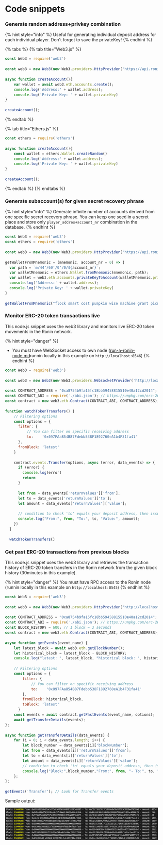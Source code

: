 # Code snippets

### Generate random address+privkey combination

{% hint style="info" %}
Useful for generating individual deposit address for each individual player. Don't forgot to save the privateKey!
{% endhint %}

{% tabs %}
{% tab title="Web3.js" %}
```javascript
const Web3 = require('web3')

const web3 = new Web3(new Web3.providers.HttpProvider("https://api.roninchain.com/rpc"));

async function createAccount(){
    var wallet = await web3.eth.accounts.create();
    console.log('Address:' + wallet.address);
    console.log('Private Key: ' + wallet.privateKey)
}

createAccount();
```
{% endtab %}

{% tab title="Ethers.js" %}
```javascript
const ethers = require('ethers')

async function createAccount(){
    const wallet = ethers.Wallet.createRandom()
    console.log('Address:' + wallet.address);
    console.log('Private Key: ' + wallet.privateKey)
}

createAccount();
```
{% endtab %}
{% endtabs %}

### Generate subaccount(s) for given secret recovery phrase

{% hint style="info" %}
Generate infinite number of accounts derived from one specific secret recovery phrase. You can keep one seed in a secret place and store only `player_addres+account_nr` combination in the database.
{% endhint %}

```javascript
const Web3 = require('web3')
const ethers = require('ethers')

const web3 = new Web3(new Web3.providers.HttpProvider("https://api.roninchain.com/rpc"));

getWalletFromMnemonic = (mnemonic, account_nr = 0) => {
  var path = `m/44'/60'/0'/0/${account_nr}`;
  var walletMnemonic = ethers.Wallet.fromMnemonic(mnemonic, path);
  var wallet = web3.eth.accounts.privateKeyToAccount(walletMnemonic.privateKey)
  console.log('Address:' + wallet.address);
  console.log('Private Key: ' + wallet.privateKey)
}

getWalletFromMnemonic("flock smart cost pumpkin wise machine grant picnic palace blanket hard turn", 30)
```

### Monitor ERC-20 token transactions live

This node.js snippet uses the web3 library and monitors live ERC-20 token movements in the Ronin network.

{% hint style="danger" %}
* You must have WebSocket access to own node ([run-a-ronin-node.md](../developers-cookbook/run-a-ronin-node.md "mention")runnin locally in this example on `http://localhost:8546`)
{% endhint %}

```javascript
const Web3 = require('web3')

const web3 = new Web3(new Web3.providers.WebsocketProvider('http://localhost:8546'));

const CONTRACT_ADDRESS = "0xa8754b9fa15fc18bb59458815510e40a12cd2014";
const CONTRACT_ABI = require('./abi.json'); // https://unpkg.com/erc-20-abi@1.0.0/src/abi.json
const contract = new web3.eth.Contract(CONTRACT_ABI, CONTRACT_ADDRESS);

function watchTokenTransfers() {
    // Filtering options
    const options = {
      filter: {
          // You can filter on specific receiving address
          to:    '0x097FAa854B87Fdebb538F1892760eA1b4F31fa41'
      },
      fromBlock: 'latest'
    }
  
    contract.events.Transfer(options, async (error, data_events) => {
      if (error) {
        console.log(error)
        return
      }

      let from = data_events['returnValues']['from'];
      let to = data_events['returnValues']['to'];
      let amount = data_events['returnValues']['value'];

      // condition to check 'to' equals your deposit address, then issue purchase to 'from' address
      console.log("From:", from, "To:", to, "Value:", amount);
    })
  }

  watchTokenTransfers()
```

### Get past ERC-20 transactions from previous blocks

This node.js snippet uses the web3 library and retrieves the transaction history of ERC-20 token transfers in the Ronin network from the given block history (30minutes in this example).

{% hint style="danger" %}
You must have RPC access to the Ronin node (runnin locally in this example on `http://localhost:8545`)
{% endhint %}

```javascript
const Web3 = require('web3')

const web3 = new Web3(new Web3.providers.HttpProvider('http://localhost:8545'));

const CONTRACT_ADDRESS = "0xa8754b9fa15fc18bb59458815510e40a12cd2014"; // SLP Address
const CONTRACT_ABI = require('./abi.json'); // https://unpkg.com/erc-20-abi@1.0.0/src/abi.json
const BLOCK_HISTORY = 600; // 1 block = 3 seconds
const contract = new web3.eth.Contract(CONTRACT_ABI, CONTRACT_ADDRESS);

async function getEvents(event_name) {
    let latest_block = await web3.eth.getBlockNumber();
    let historical_block = latest_block - BLOCK_HISTORY;
    console.log("latest: ", latest_block, "historical block: ", historical_block);

    // Filtering options
    const options = {
        filter: {
            // You can filter on specific receiving address
            to:    '0x097FAa854B87Fdebb538F1892760eA1b4F31fa41'
        },
        fromBlock: historical_block,
        toBlock: 'latest'
      }
    const events = await contract.getPastEvents(event_name, options);
    await getTransferDetails(events);
};

async function getTransferDetails(data_events) {
    for (i = 0; i < data_events.length; i++) {
        let block_number = data_events[i]['blockNumber'];
        let from = data_events[i]['returnValues']['from'];
        let to = data_events[i]['returnValues']['to'];
        let amount = data_events[i]['returnValues']['value'];
        // condition to check 'to' equals your deposit address, then issue purchase to 'from' address
        console.log("Block:",block_number,"From:", from, "- To:", to, "- Amount:", amount);
    };
};

getEvents('Transfer'); // Look for Transfer events
```

Sample output:

![](<../.gitbook/assets/image (2).png>)
